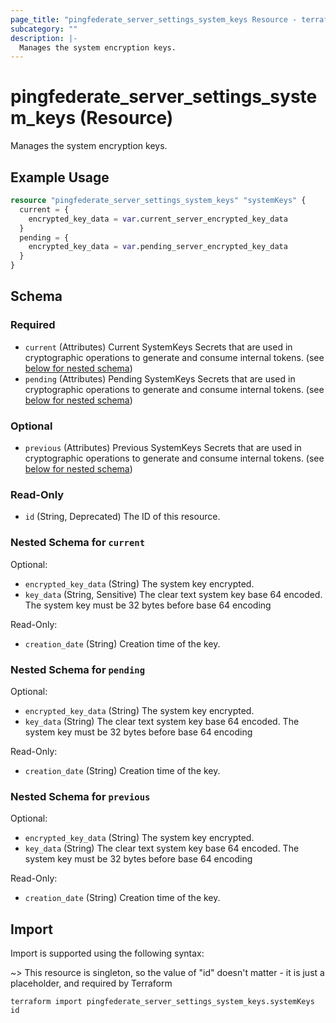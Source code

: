 ```yaml
---
page_title: "pingfederate_server_settings_system_keys Resource - terraform-provider-pingfederate"
subcategory: ""
description: |-
  Manages the system encryption keys.
---
```


# pingfederate_server_settings_system_keys (Resource)

Manages the system encryption keys.

## Example Usage

```terraform
resource "pingfederate_server_settings_system_keys" "systemKeys" {
  current = {
    encrypted_key_data = var.current_server_encrypted_key_data
  }
  pending = {
    encrypted_key_data = var.pending_server_encrypted_key_data
  }
}
```

<!-- schema generated by tfplugindocs -->
## Schema

### Required

- `current` (Attributes) Current SystemKeys Secrets that are used in cryptographic operations to generate and consume internal tokens. (see [below for nested schema](#nestedatt--current))
- `pending` (Attributes) Pending SystemKeys Secrets that are used in cryptographic operations to generate and consume internal tokens. (see [below for nested schema](#nestedatt--pending))

### Optional

- `previous` (Attributes) Previous SystemKeys Secrets that are used in cryptographic operations to generate and consume internal tokens. (see [below for nested schema](#nestedatt--previous))

### Read-Only

- `id` (String, Deprecated) The ID of this resource.

<a id="nestedatt--current"></a>
### Nested Schema for `current`

Optional:

- `encrypted_key_data` (String) The system key encrypted.
- `key_data` (String, Sensitive) The clear text system key base 64 encoded. The system key must be 32 bytes before base 64 encoding

Read-Only:

- `creation_date` (String) Creation time of the key.


<a id="nestedatt--pending"></a>
### Nested Schema for `pending`

Optional:

- `encrypted_key_data` (String) The system key encrypted.
- `key_data` (String) The clear text system key base 64 encoded. The system key must be 32 bytes before base 64 encoding

Read-Only:

- `creation_date` (String) Creation time of the key.


<a id="nestedatt--previous"></a>
### Nested Schema for `previous`

Optional:

- `encrypted_key_data` (String) The system key encrypted.
- `key_data` (String) The clear text system key base 64 encoded. The system key must be 32 bytes before base 64 encoding

Read-Only:

- `creation_date` (String) Creation time of the key.

## Import

Import is supported using the following syntax:

~> This resource is singleton, so the value of "id" doesn't matter - it is just a placeholder, and required by Terraform

```shell
terraform import pingfederate_server_settings_system_keys.systemKeys id
```